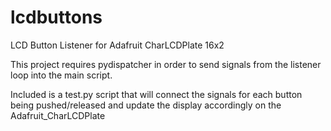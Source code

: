 # lcdbuttons
LCD Button Listener for Adafruit CharLCDPlate 16x2

This project requires pydispatcher in order to send signals from the listener loop into the main script.

Included is a test.py script that will connect the signals for each button being pushed/released and update the display
accordingly on the Adafruit_CharLCDPlate

